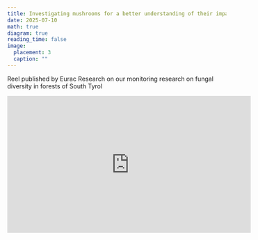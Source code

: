 ```yaml
---
title: Investigating mushrooms for a better understanding of their impact on ecosystems
date: 2025-07-10
math: true
diagram: true
reading_time: false  
image:
  placement: 3
  caption: ""
---
```



Reel published by Eurac Research on our monitoring research on fungal diversity in forests of South Tyrol

<iframe width="560" height="315" src="https://youtube.com/shorts/fxexqImJMuo?si=53M1qi96yGb1Lxd3" title="YouTube video player" frameborder="0" allow="accelerometer; autoplay; clipboard-write; encrypted-media; gyroscope; picture-in-picture; web-share" referrerpolicy="strict-origin-when-cross-origin" allowfullscreen></iframe>


